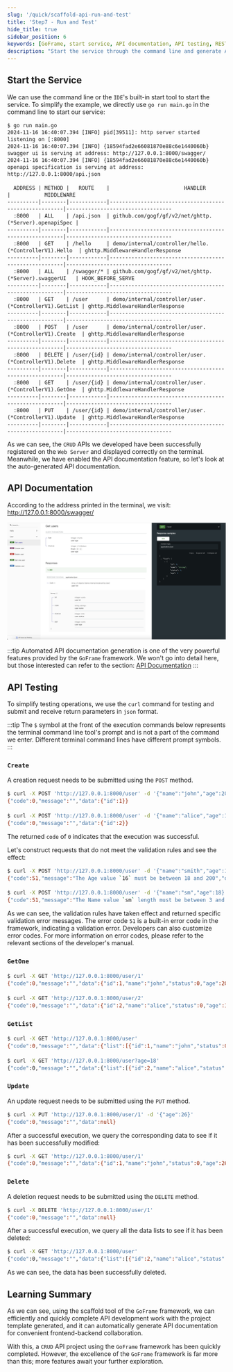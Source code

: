 ```yaml
---
slug: '/quick/scaffold-api-run-and-test'
title: 'Step7 - Run and Test'
hide_title: true
sidebar_position: 6
keywords: [GoFrame, start service, API documentation, API testing, RESTful API, CRUD, API validation, data query, data modification, data deletion]
description: "Start the service through the command line and generate API documentation using Swagger. Supports RESTful API APIs for creating users, querying user information, modifying user data, and deleting users. Also supports API testing using the curl command, providing detailed validation rules and error codes to ensure data accuracy and reliability."
---
```


## Start the Service

We can use the command line or the `IDE`'s built-in start tool to start the service. To simplify the example, we directly use `go run main.go` in the command line to start our service:

```text
$ go run main.go
2024-11-16 16:40:07.394 [INFO] pid[39511]: http server started listening on [:8000]
2024-11-16 16:40:07.394 [INFO] {18594fad2e66081870e88c6e1440060b} swagger ui is serving at address: http://127.0.0.1:8000/swagger/
2024-11-16 16:40:07.394 [INFO] {18594fad2e66081870e88c6e1440060b} openapi specification is serving at address: http://127.0.0.1:8000/api.json

  ADDRESS | METHOD |   ROUTE    |                        HANDLER                        |           MIDDLEWARE             
----------|--------|------------|-------------------------------------------------------|----------------------------------
  :8000   | ALL    | /api.json  | github.com/gogf/gf/v2/net/ghttp.(*Server).openapiSpec |                                  
----------|--------|------------|-------------------------------------------------------|----------------------------------
  :8000   | GET    | /hello     | demo/internal/controller/hello.(*ControllerV1).Hello  | ghttp.MiddlewareHandlerResponse  
----------|--------|------------|-------------------------------------------------------|----------------------------------
  :8000   | ALL    | /swagger/* | github.com/gogf/gf/v2/net/ghttp.(*Server).swaggerUI   | HOOK_BEFORE_SERVE                
----------|--------|------------|-------------------------------------------------------|----------------------------------
  :8000   | GET    | /user      | demo/internal/controller/user.(*ControllerV1).GetList | ghttp.MiddlewareHandlerResponse  
----------|--------|------------|-------------------------------------------------------|----------------------------------
  :8000   | POST   | /user      | demo/internal/controller/user.(*ControllerV1).Create  | ghttp.MiddlewareHandlerResponse  
----------|--------|------------|-------------------------------------------------------|----------------------------------
  :8000   | DELETE | /user/{id} | demo/internal/controller/user.(*ControllerV1).Delete  | ghttp.MiddlewareHandlerResponse  
----------|--------|------------|-------------------------------------------------------|----------------------------------
  :8000   | GET    | /user/{id} | demo/internal/controller/user.(*ControllerV1).GetOne  | ghttp.MiddlewareHandlerResponse  
----------|--------|------------|-------------------------------------------------------|----------------------------------
  :8000   | PUT    | /user/{id} | demo/internal/controller/user.(*ControllerV1).Update  | ghttp.MiddlewareHandlerResponse  
----------|--------|------------|-------------------------------------------------------|----------------------------------
```

As we can see, the `CRUD` APIs we developed have been successfully registered on the `Web Server` and displayed correctly on the terminal. Meanwhile, we have enabled the API documentation feature, so let's look at the auto-generated API documentation.

## API Documentation

According to the address printed in the terminal, we visit: http://127.0.0.1:8000/swagger/

![goframe api swagger](QQ_1731747246720.png)

:::tip
Automated API documentation generation is one of the very powerful features provided by the `GoFrame` framework. We won't go into detail here, but those interested can refer to the section: [API Documentation](../../../docs/WEB服务开发/接口文档/接口文档.md)
:::

## API Testing

To simplify testing operations, we use the `curl` command for testing and submit and receive return parameters in `json` format.

:::tip
The `$` symbol at the front of the execution commands below represents the terminal command line tool's prompt and is not a part of the command we enter. Different terminal command lines have different prompt symbols.
:::

### `Create`

A creation request needs to be submitted using the `POST` method.

```bash
$ curl -X POST 'http://127.0.0.1:8000/user' -d '{"name":"john","age":20}'
{"code":0,"message":"","data":{"id":1}}

$ curl -X POST 'http://127.0.0.1:8000/user' -d '{"name":"alice","age":18}'
{"code":0,"message":"","data":{"id":2}}
```
The returned `code` of `0` indicates that the execution was successful.

Let's construct requests that do not meet the validation rules and see the effect:

```bash
$ curl -X POST 'http://127.0.0.1:8000/user' -d '{"name":"smith","age":16}'
{"code":51,"message":"The Age value `16` must be between 18 and 200","data":null}

$ curl -X POST 'http://127.0.0.1:8000/user' -d '{"name":"sm","age":18}'
{"code":51,"message":"The Name value `sm` length must be between 3 and 10","data":null}
```

As we can see, the validation rules have taken effect and returned specific validation error messages. The error code `51` is a built-in error code in the framework, indicating a validation error. Developers can also customize error codes. For more information on error codes, please refer to the relevant sections of the developer's manual.


### `GetOne`
```bash
$ curl -X GET 'http://127.0.0.1:8000/user/1'
{"code":0,"message":"","data":{"id":1,"name":"john","status":0,"age":20}}

$ curl -X GET 'http://127.0.0.1:8000/user/2'
{"code":0,"message":"","data":{"id":2,"name":"alice","status":0,"age":18}}
```

### `GetList`

```bash
$ curl -X GET 'http://127.0.0.1:8000/user'
{"code":0,"message":"","data":{"list":[{"id":1,"name":"john","status":0,"age":20},{"id":2,"name":"alice","status":0,"age":18}]}}

$ curl -X GET 'http://127.0.0.1:8000/user?age=18'
{"code":0,"message":"","data":{"list":[{"id":2,"name":"alice","status":0,"age":18}]}}
```

### `Update`

An update request needs to be submitted using the `PUT` method.

```bash
$ curl -X PUT 'http://127.0.0.1:8000/user/1' -d '{"age":26}'
{"code":0,"message":"","data":null}
```

After a successful execution, we query the corresponding data to see if it has been successfully modified:

```bash
$ curl -X GET 'http://127.0.0.1:8000/user/1'
{"code":0,"message":"","data":{"id":1,"name":"john","status":0,"age":26}}
```

### `Delete`

A deletion request needs to be submitted using the `DELETE` method.

```bash
$ curl -X DELETE 'http://127.0.0.1:8000/user/1'
{"code":0,"message":"","data":null}
```

After a successful execution, we query all the data lists to see if it has been deleted:

```bash
$ curl -X GET 'http://127.0.0.1:8000/user'
{"code":0,"message":"","data":{"list":[{"id":2,"name":"alice","status":0,"age":18}]}}
```

As we can see, the data has been successfully deleted.

## Learning Summary

As we can see, using the scaffold tool of the `GoFrame` framework, we can efficiently and quickly complete API development work with the project template generated, and it can automatically generate API documentation for convenient frontend-backend collaboration.

With this, a `CRUD` API project using the `GoFrame` framework has been quickly completed. However, the excellence of the `GoFrame` framework is far more than this; more features await your further exploration.